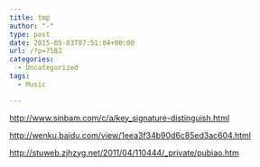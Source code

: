 ```yaml
---
title: tmp
author: "-"
type: post
date: 2015-05-03T07:51:04+00:00
url: /?p=7582
categories:
  - Uncategorized
tags:
  - Music

---
```

http://www.sinbam.com/c/a/key_signature-distinguish.html

http://wenku.baidu.com/view/1eea3f34b90d6c85ed3ac604.html

http://stuweb.zjhzyg.net/2011/04/110444/_private/pubiao.htm